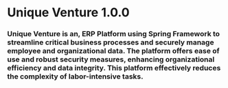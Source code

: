 # Unique Venture 1.0.0

### Unique Venture is an, ERP Platform using Spring Framework to streamline critical business processes and securely manage employee and organizational data. The platform offers ease of use and robust security measures, enhancing organizational efficiency and data integrity. This platform effectively reduces the complexity of labor-intensive tasks.
